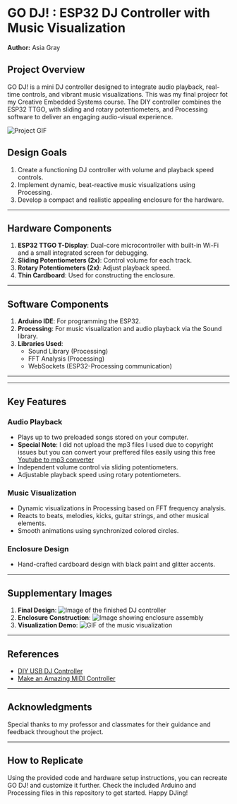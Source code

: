 # GO DJ! : ESP32 DJ Controller with Music Visualization

**Author:** Asia Gray

## Project Overview
GO DJ! is a mini DJ controller designed to integrate audio playback, real-time controls, and vibrant music visualizations. This was my final projecr fot my Creative Embedded Systems course. The DIY controller combines the ESP32 TTGO, with sliding and rotary potentiometers, and Processing software to deliver an engaging audio-visual experience. 

![Project GIF](link-to-gif-here)

## Design Goals
1. Create a functioning DJ controller with volume and playback speed controls.
2. Implement dynamic, beat-reactive music visualizations using Processing.
3. Develop a compact and realistic appealing enclosure for the hardware.
---

## Hardware Components

1. **ESP32 TTGO T-Display**: Dual-core microcontroller with built-in Wi-Fi and a small integrated screen for debugging.
5. **Sliding Potentiometers (2x)**: Control volume for each track.
6. **Rotary Potentiometers (2x)**: Adjust playback speed.
8. **Thin Cardboard**: Used for constructing the enclosure.

---

## Software Components

1. **Arduino IDE**: For programming the ESP32.
2. **Processing**: For music visualization and audio playback via the Sound library.
3. **Libraries Used**:
   - Sound Library (Processing)
   - FFT Analysis (Processing)
   - WebSockets (ESP32-Processing communication)

---

---

## Key Features

### Audio Playback
- Plays up to two preloaded songs stored on your computer.
- **Special Note**: I did not upload the mp3 files I used due to copyright issues but you can convert your preffered files easily using this free [Youtube to mp3 converter](https://cnvmp3.com/)
- Independent volume control via sliding potentiometers.
- Adjustable playback speed using rotary potentiometers.

### Music Visualization
- Dynamic visualizations in Processing based on FFT frequency analysis.
- Reacts to beats, melodies, kicks, guitar strings, and other musical elements.
- Smooth animations using synchronized colored circles.

### Enclosure Design
- Hand-crafted cardboard design with black paint and glitter accents.

---


## Supplementary Images
1. **Final Design**: ![Image of the finished DJ controller](link-to-image-here)
2. **Enclosure Construction**: ![Image showing enclosure assembly](link-to-image-here)
3. **Visualization Demo**: ![GIF of the music visualization](link-to-image-here)

---

## References
- [DIY USB DJ Controller](https://www.instructables.com/DIY-USB-DJ-Controller/)
- [Make an Amazing MIDI Controller](https://www.instructables.com/Make-an-Amazing-MIDI-Controller/)

---

## Acknowledgments
Special thanks to my professor and classmates for their guidance and feedback throughout the project.

---

## How to Replicate
Using the provided code and hardware setup instructions, you can recreate GO DJ! and customize it further. Check the included Arduino and Processing files in this repository to get started. Happy DJing!

